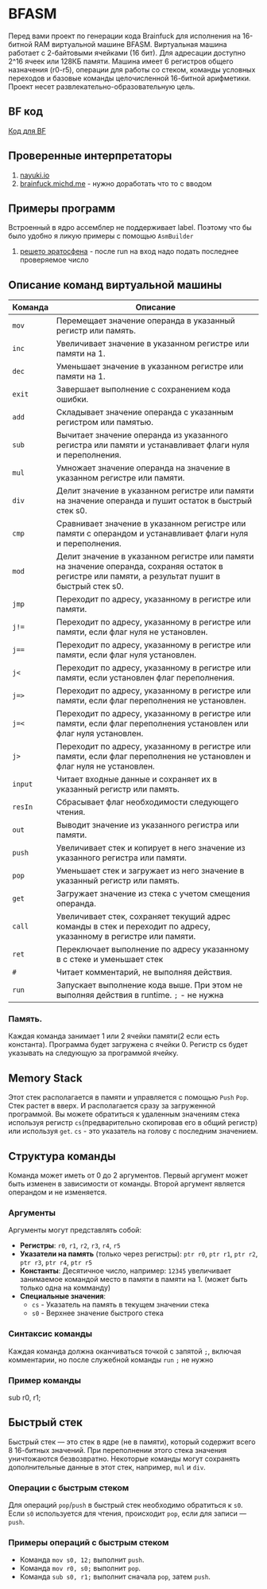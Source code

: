 # BFASM

Перед вами проект по генерации кода Brainfuck для исполнения на 16-битной RAM виртуальной машине BFASM. Виртуальная машина работает с 2-байтовыми ячейками (16 бит). Для адресации доступно 2^16 ячеек или 128КБ памяти. Машина имеет 6 регистров общего назначения (r0-r5), операции для работы со стеком, команды условных переходов и базовые команды целочисленной 16-битной арифметики. Проект несет развлекательно-образовательную цель.

## BF код

[Код для BF](Sources/Products/result.bf)

## Проверенные интерпретаторы

1. [nayuki.io](https://www.nayuki.io/page/brainfuck-interpreter-javascript)
2. [brainfuck.michd.me](https://brainfuck.michd.me/) - нужно доработать что то с вводом

## Примеры программ

Встроенный в ядро ассемблер не поддерживает label. Поэтому что бы было удобно я ликую примеры с помощью `AsmBuilder`

1. [решето эратосфена](Sources/AsmBuilder/example/SieveOfEratosthenes.bfasm) - после run на вход надо подать последнее проверяемое число

## Описание команд виртуальной машины

| Команда  | Описание                                                                                  |
|----------|-------------------------------------------------------------------------------------------|
| `mov`    | Перемещает значение операнда в указанный регистр или память.                              |
| `inc`    | Увеличивает значение в указанном регистре или памяти на 1.                                |
| `dec`    | Уменьшает значение в указанном регистре или памяти на 1.                                  |
| `exit`   | Завершает выполнение с сохранением кода ошибки.                                           |
| `add`    | Складывает значение операнда с указанным регистром или памятью.                           |
| `sub`    | Вычитает значение операнда из указанного регистра или памяти и устанавливает флаги нуля и переполнения. |
| `mul`    | Умножает значение операнда на значение в указанном регистре или памяти.                   |
| `div`    | Делит значение в указанном регистре или памяти на значение операнда и пушит остаток в быстрый стек s0. |
| `cmp`    | Сравнивает значение в указанном регистре или памяти с операндом и устанавливает флаги нуля и переполнения. |
| `mod`    | Делит значение в указанном регистре или памяти на значение операнда, сохраняя остаток в регистре или памяти, а результат пушит в быстрый стек s0. |
| `jmp`    | Переходит по адресу, указанному в регистре или памяти.                                    |
| `j!=`    | Переходит по адресу, указанному в регистре или памяти, если флаг нуля не установлен.      |
| `j==`    | Переходит по адресу, указанному в регистре или памяти, если флаг нуля установлен.         |
| `j<`     | Переходит по адресу, указанному в регистре или памяти, если установлен флаг переполнения. |
| `j=>`    | Переходит по адресу, указанному в регистре или памяти, если флаг переполнения не установлен. |
| `j=<`    | Переходит по адресу, указанному в регистре или памяти, если флаг переполнения установлен или флаг нуля установлен. |
| `j>`     | Переходит по адресу, указанному в регистре или памяти, если флаг переполнения не установлен и флаг нуля не установлен. |
| `input`  | Читает входные данные и сохраняет их в указанный регистр или память.                      |
| `resIn`  | Сбрасывает флаг необходимости следующего чтения.                                          |
| `out`    | Выводит значение из указанного регистра или памяти.                                       |
| `push`   | Увеличивает стек и копирует в него значение из указанного регистра или памяти.            |
| `pop`    | Уменьшает стек и загружает из него значение в указанный регистр или память.               |
| `get`    | Загружает значение из стека с учетом смещения операнда.                                   |
| `call`   | Увеличивает стек, сохраняет текущий адрес команды в стек и переходит по адресу, указанному в регистре или памяти. |
| `ret`    | Переключает выполнение по адресу указанному в с стеке и уменьшает стек         |
| `#`      | Читает комментарий, не выполняя действия.
| `run`    | Запускает выполнение кода выше. При этом не выполняя действия в runtime. `;` - не нужна          |

### Память.

Каждая команда занимает 1 или 2 ячейки памяти(2 если есть константа). Программа будет загружена с ячейки 0. Регистр cs будет указывать на следующую за программой ячейку.

## Memory Stack

Этот стек располагается в памяти и управляется с помощью `Push` `Pop`. Стек растет в вверх. И располагается сразу за загруженной программой.
Вы можете обратиться к удаленным значениям стека используя регистр `cs`(предварительно скопировав его в общий регистр) или используя `get`.
`cs` - это указатель на голову c последним значением.

## Структура команды

Команда может иметь от 0 до 2 аргументов. Первый аргумент может быть изменен в зависимости от команды. Второй аргумент является операндом и не изменяется.

### Аргументы

Аргументы могут представлять собой:

- **Регистры**: `r0`, `r1`, `r2`, `r3`, `r4`, `r5`
- **Указатели на память** (только через регистры): `ptr r0`, `ptr r1`, `ptr r2`, `ptr r3`, `ptr r4`, `ptr r5`
- **Константы**: Десятичное число, например: `12345` увеличивает занимаемое командой место в памяти в памяти на 1. (может быть только одна на комманду)
- **Специальные значения**:
  - `cs` - Указатель на память в текущем значении стека
  - `s0` - Верхнее значение быстрого стека

### Синтаксис команды

Каждая команда должна оканчиваться точкой с запятой `;`, включая комментарии, но после служебной команды `run` `;` не нужно

### Пример команды

sub r0, r1;

## Быстрый стек

Быстрый стек — это стек в ядре (не в памяти), который содержит всего 8 16-битных значений. При переполнении этого стека значения уничтожаются безвозвратно. Некоторые команды могут сохранять дополнительные данные в этот стек, например, `mul` и `div`.

### Операции с быстрым стеком

Для операций `pop`/`push` в быстрый стек необходимо обратиться к `s0`. Если `s0` используется для чтения, происходит `pop`, если для записи — `push`.

### Примеры операций с быстрым стеком

- Команда `mov s0, 12;` выполнит `push`.
- Команда `mov r0, s0;` выполнит `pop`.
- Команда `sub s0, r1;` выполнит сначала `pop`, затем `push`.
